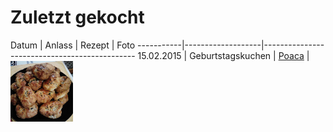 # Zuletzt gekocht

Datum      | Anlass            | Rezept                   | Foto
-----------|-------------------|----------------------------------------------
15.02.2015 | Geburtstagskuchen | [Poaca](kuchen/poaca.md) | <img src="kuchen/img/poaca.jpg" width="100"> 

